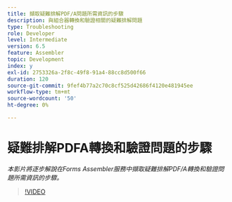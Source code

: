 ```yaml
---
title: 擷取疑難排解PDF/A問題所需資訊的步驟
description: 與組合器轉換和驗證相關的疑難排解問題
type: Troubleshooting
role: Developer
level: Intermediate
version: 6.5
feature: Assembler
topic: Development
index: y
exl-id: 2753326a-2f8c-49f8-91a4-88cc8d500f66
duration: 120
source-git-commit: 9fef4b77a2c70c8cf525d42686f4120e481945ee
workflow-type: tm+mt
source-wordcount: '50'
ht-degree: 0%

---
```


# 疑難排解PDFA轉換和驗證問題的步驟

*本影片將逐步解說在Forms Assembler服務中擷取疑難排解PDF/A轉換和驗證問題所需資訊的步驟。*

>[!VIDEO](https://video.tv.adobe.com/v/335518?quality=12&learn=on)
